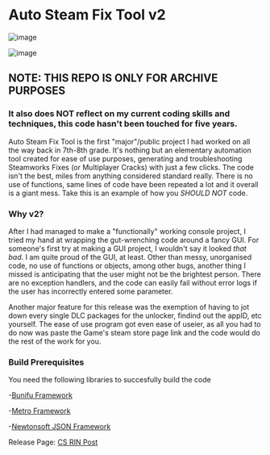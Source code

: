 # Auto Steam Fix Tool v2

![image](https://github.com/ManiacKnight/Auto-Steam-Fix-Tool-v2/assets/50814368/63b8e07c-9a0c-4d38-bf24-58789042dccd)

![image](https://github.com/ManiacKnight/Auto-Steam-Fix-Tool-v2/assets/50814368/60e506c7-9df3-4755-91a0-444ceb9e46b2)

## NOTE: THIS REPO IS ONLY FOR ARCHIVE PURPOSES
### It also does **NOT** reflect on my current coding skills and techniques, this code hasn't been touched for five years.

Auto Steam Fix Tool is the first "major"/public project I had worked on all the way back in 7th-8th grade.
It's nothing but an elementary automation tool created for ease of use purposes, generating and troubleshooting Steamworks Fixes (or Multiplayer Cracks) with just a few clicks.
The code isn't the best, miles from anything considered standard really. There is no use of functions, same lines of code have been repeated a lot and it overall is a giant mess.
Take this is an example of how you *SHOULD NOT* code.

### Why v2?
After I had managed to make a "functionally" working console project, I tried my hand at wrapping the gut-wrenching code around a fancy GUI.
For someone's first try at making a GUI project, I wouldn't say it looked *that bad*. I am quite proud of the GUI, at least.
Other than messy, unorganised code, no use of functions or objects, among other bugs, another thing I missed is anticipating that the user might not be the brightest person.
There are no exception handlers, and the code can easily fail without error logs if the user has incorrectly entered some parameter.

Another major feature for this release was the exemption of having to jot down every single DLC packages for the unlocker, findind out the appID, etc yourself.
The ease of use program got even ease of useier, as all you had to do now was paste the Game's steam store page link and the code would do the rest of the work for you.

### Build Prerequisites
You need the following libraries to succesfully build the code

-[Bunifu Framework](https://bunifuframework.com)

-[Metro Framework](https://thielj.github.io/MetroFramework/)

-[Newtonsoft JSON Framework](https://www.newtonsoft.com/json)

Release Page: [CS RIN Post](https://cs.rin.ru/forum/viewtopic.php?f=29&t=97112)
